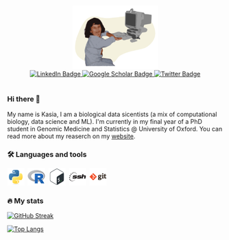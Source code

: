 
<div id="header" align="center">
  <img src="./avatar_me.png" width="200"/>

<div id="badges">
  <a href="https://www.linkedin.com/in/kzkedzierska/">
    <img src="https://img.shields.io/badge/LinkedIn-blue?style=for-the-badge&logo=linkedin&logoColor=white" alt="LinkedIn Badge"/>
  </a>
   <a href="https://scholar.google.com/citations?user=Yv6poTwAAAAJ&hl=en">
    <img src="https://img.shields.io/badge/Google Scholar-blue?style=for-the-badge&logo=google-scholar&logoColor=white" alt="Google Scholar Badge"/>
    </a>
    <a href="https://kasia.codes">
    <img src="https://img.shields.io/badge/Website-blue?style=for-the-badge&logo=netlify&logoColor=white" alt="Twitter Badge"/>
  </a>
</div>

<img src="https://komarev.com/ghpvc/?username=kzkedzierska&style=flat-square&color=blue" alt=""/>
</div>

### Hi there 👋

My name is Kasia, I am a biological data sicentists (a mix of computational biology, data science and ML). I'm currently in my final year of a PhD student in Genomic Medicine and Statistics @ University of Oxford. You can read more about my reaserch on my [website](https://kasia.codes/).

### :hammer_and_wrench: Languages and tools

<div>
  <img src="https://github.com/devicons/devicon/blob/master/icons/python/python-original.svg" title="Python" alt="Python" width="40" height="40"/>&nbsp;
  <img src="https://github.com/devicons/devicon/blob/master/icons/r/r-original.svg" title="R" alt="R" width="40" height="40"/>&nbsp;
  <img src="https://github.com/devicons/devicon/blob/master/icons/bash/bash-original.svg" title="bash" alt="bash" width="40" height="40"/>&nbsp;
  <img src="https://github.com/devicons/devicon/blob/master/icons/ssh/ssh-original-wordmark.svg" title="ssh" alt="ssh" width="40" height="40"/>&nbsp;
  <img src="https://github.com/devicons/devicon/blob/master/icons/git/git-original-wordmark.svg" title="Git" **alt="Git" width="40" height="40"/>
</div>

### :fire: My stats

[![GitHub Streak](https://github-readme-streak-stats.herokuapp.com?user=kzkedzierska&hide_border=true&mode=weekly)](https://git.io/streak-stats)

[![Top Langs](https://github-readme-stats.vercel.app/api/top-langs/?username=kzkedzierska&hide=html&layout=compact)](https://github.com/anuraghazra/github-readme-stats)

<!--
**kzkedzierska/kzkedzierska** is a ✨ _special_ ✨ repository because its `README.md` (this file) appears on your GitHub profile.

Here are some ideas to get you started:

- 🔭 I’m currently working on ...
- 🌱 I’m currently learning ...
- 👯 I’m looking to collaborate on ...
- 🤔 I’m looking for help with ...
- 💬 Ask me about ...
- 📫 How to reach me: ...
- 😄 Pronouns: ...
- ⚡ Fun fact: ...
-->
